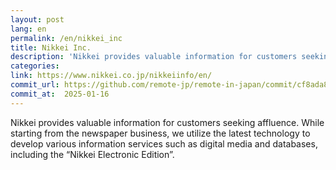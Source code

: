 ```yaml
---
layout: post
lang: en
permalink: /en/nikkei_inc
title: Nikkei Inc.
description: 'Nikkei provides valuable information for customers seeking affluence. While starting from the newspaper business, we utilize the latest technology to develop various information services such as digital media and databases, including the “Nikkei Electronic Edition”.'
categories: 
link: https://www.nikkei.co.jp/nikkeiinfo/en/
commit_url: https://github.com/remote-jp/remote-in-japan/commit/cf8ada8eae0f29603e476cd235d4527e9ea268e4
commit_at:  2025-01-16
---
```


<p>Nikkei provides valuable information for customers seeking affluence. While starting from the newspaper business, we utilize the latest technology to develop various information services such as digital media and databases, including the “Nikkei Electronic Edition”.</p>
